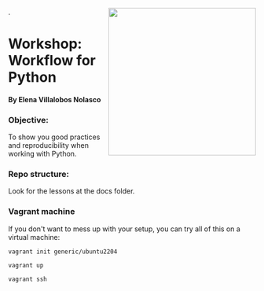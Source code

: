 [<img src="https://centroi.org/wp-content/uploads/2021/05/logo-EGobiernoyTP-Tec-de-Monterrey-1280x327.png" width="300" align="right"/>](https://egobiernoytp.tec.mx/)

.

# Workshop: Workflow for Python

#### By Elena Villalobos Nolasco 


### Objective: 

To show you good practices and reproducibility when working with Python.

### Repo structure:

Look for the lessons at the docs folder.

### Vagrant machine

If you don't want to mess up with your setup, you can try all of this on a virtual machine:

```
vagrant init generic/ubuntu2204
```

```
vagrant up
```

```
vagrant ssh
```

